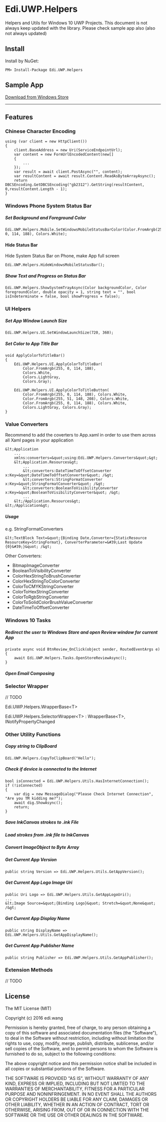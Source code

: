 # Edi.UWP.Helpers
Helpers and Utils for Windows 10 UWP Projects. 
This document is not always keep updated with the library. 
Please check sample app also (also not always updated)

## Install

Install by NuGet:

```
PM> Install-Package Edi.UWP.Helpers
```

## Sample App

[Download from Windows Store](https://www.microsoft.com/en-US/store/apps/ediuwphelpers-sample-app/9wzdncrdxf3z)

---
## Features

### Chinese Character Encoding

```
using (var client = new HttpClient())
{
    client.BaseAddress = new Uri(ServiceEndpointUrl);
    var content = new FormUrlEncodedContent(new[] 
    {
        ...
    });
    var result = await client.PostAsync("", content);
    var resultContent = await result.Content.ReadAsByteArrayAsync();
    return DBCSEncoding.GetDBCSEncoding("gb2312").GetString(resultContent, 0,resultContent.Length - 1);
}
```

### Windows Phone System Status Bar

##### Set Background and Foreground Color

```
Edi.UWP.Helpers.Mobile.SetWindowsMobileStatusBarColor(Color.FromArgb(255, 0, 114, 188), Colors.White);
```

#### Hide Status Bar

Hide System Status Bar on Phone, make App full screen

```
Edi.UWP.Helpers.HideWindowsMobileStatusBar();
```

##### Show Text and Progress on Status Bar

```
Edi.UWP.Helpers.ShowSystemTrayAsync(Color backgroundColor, Color foregroundColor, double opacity = 1, string text = "", bool isIndeterminate = false, bool showProgress = false);
```

### UI Helpers

##### Set App Window Launch Size

```
Edi.UWP.Helpers.UI.SetWindowLaunchSize(720, 360);
```

##### Set Color to App Title Bar

```
void ApplyColorToTitleBar()
{
    Edi.UWP.Helpers.UI.ApplyColorToTitleBar(
        Color.FromArgb(255, 0, 114, 188), 
        Colors.White, 
        Colors.LightGray, 
        Colors.Gray);

    Edi.UWP.Helpers.UI.ApplyColorToTitleButton(
        Color.FromArgb(255, 0, 114, 188), Colors.White, 
        Color.FromArgb(255, 51, 148, 208), Colors.White,
        Color.FromArgb(255, 0, 114, 188), Colors.White, 
        Colors.LightGray, Colors.Gray);
}
```

### Value Converters

Recommend to add the coverters to App.xaml in order to use them across all Xaml pages in your application

```
&lt;Application
    ...
    xmlns:converters=&quot;using:Edi.UWP.Helpers.Converters&quot;&gt;
    &lt;Application.Resources&gt;
        ...
        &lt;converters:DateTimeToOffsetConverter x:Key=&quot;DateTimeToOffsetConverter&quot; /&gt;
        &lt;converters:StringFormatConverter x:Key=&quot;StringFormatConverter&quot; /&gt;
        &lt;converters:BooleanToVisibilityConverter x:Key=&quot;BooleanToVisibilityConverter&quot; /&gt;
        ...
    &lt;/Application.Resources&gt;
&lt;/Application&gt;
```

##### Usage

e.g. StringFormatConverters
```
&lt;TextBlock Text=&quot;{Binding Date,Converter={StaticResource ResourceKey=StringFormat}, ConverterParameter=&#39;Last Update {0}&#39;}&quot; /&gt;
```

Other Converters:

- BitmapImageConverter
- BooleanToVisibilityConverter
- ColorHexStringToBrushConverter
- ColorHexStringToColorConverter
- ColorToCMYKStringConverter
- ColorToHexStringConverter
- ColorToRgbStringConverter
- ColorToSolidColorBrushValueConverter
- DateTimeToOffsetConverter

### Windows 10 Tasks

##### Redirect the user to Windows Store and open Review window for current App

```
private async void BtnReview_OnClick(object sender, RoutedEventArgs e)
{
    await Edi.UWP.Helpers.Tasks.OpenStoreReviewAsync();
}
```

##### Open Email Composing

### Selector Wrapper

// TODO

Edi.UWP.Helpers.WrapperBase&lt;T&gt;

Edi.UWP.Helpers.SelectorWrapper&lt;T&gt; : WrapperBase&lt;T&gt;, INotifyPropertyChanged

### Other Utility Functions

##### Copy string to ClipBoard

```
Edi.UWP.Helpers.CopyToClipBoard("Hello");
```

##### Check if device is connected to the Internet

```
bool isConnected = Edi.UWP.Helpers.Utils.HasInternetConnection();
if (!isConnected)
{
    var dig = new MessageDialog("Please Check Internet Connection", "Are you TM kidding me?");
    await dig.ShowAsync();
    return;
}
```

##### Save InkCanvas strokes to .ink File

##### Load strokes from .ink file to InkCanvas

##### Convert ImageObject to Byte Array

##### Get Current App Version

```
public string Version => Edi.UWP.Helpers.Utils.GetAppVersion();
```

##### Get Current App Logo Image Uri

```
public Uri Logo => Edi.UWP.Helpers.Utils.GetAppLogoUri();
...
&lt;Image Source=&quot;{Binding Logo}&quot; Stretch=&quot;None&quot; /&gt;
```

##### Get Current App Display Name

```
public string DisplayName => Edi.UWP.Helpers.Utils.GetAppDisplayName();
```

##### Get Current App Publisher Name

```
public string Publisher => Edi.UWP.Helpers.Utils.GetAppPublisher();
```

### Extension Methods

// TODO

## License

The MIT License (MIT)

Copyright (c) 2016 edi.wang

Permission is hereby granted, free of charge, to any person obtaining a copy
of this software and associated documentation files (the "Software"), to deal
in the Software without restriction, including without limitation the rights
to use, copy, modify, merge, publish, distribute, sublicense, and/or sell
copies of the Software, and to permit persons to whom the Software is
furnished to do so, subject to the following conditions:

The above copyright notice and this permission notice shall be included in all
copies or substantial portions of the Software.

THE SOFTWARE IS PROVIDED "AS IS", WITHOUT WARRANTY OF ANY KIND, EXPRESS OR
IMPLIED, INCLUDING BUT NOT LIMITED TO THE WARRANTIES OF MERCHANTABILITY,
FITNESS FOR A PARTICULAR PURPOSE AND NONINFRINGEMENT. IN NO EVENT SHALL THE
AUTHORS OR COPYRIGHT HOLDERS BE LIABLE FOR ANY CLAIM, DAMAGES OR OTHER
LIABILITY, WHETHER IN AN ACTION OF CONTRACT, TORT OR OTHERWISE, ARISING FROM,
OUT OF OR IN CONNECTION WITH THE SOFTWARE OR THE USE OR OTHER DEALINGS IN THE
SOFTWARE.